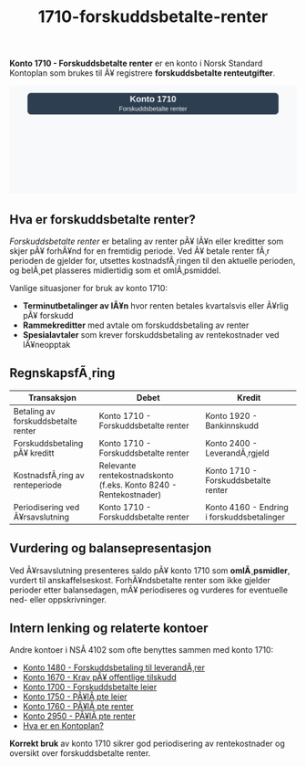 ﻿---
title: "1710-forskuddsbetalte-renter"
meta_title: "1710-forskuddsbetalte-renter"
meta_description: "**Konto 1710 - Forskuddsbetalte renter** er en konto i Norsk Standard Kontoplan som brukes til Ã¥ registrere **forskuddsbetalte renteutgifter**."
slug: 1710-forskuddsbetalte-renter
type: blog
layout: pages/single
---

**Konto 1710 - Forskuddsbetalte renter** er en konto i Norsk Standard Kontoplan som brukes til Ã¥ registrere **forskuddsbetalte renteutgifter**.

![Illustrasjon av konto 1710 Forskuddsbetalte renter](1710-forskuddsbetalte-renter-image.svg)

## Hva er forskuddsbetalte renter?

*Forskuddsbetalte renter* er betaling av renter pÃ¥ lÃ¥n eller kreditter som skjer pÃ¥ forhÃ¥nd for en fremtidig periode. Ved Ã¥ betale renter fÃ¸r perioden de gjelder for, utsettes kostnadsfÃ¸ringen til den aktuelle perioden, og belÃ¸pet plasseres midlertidig som et omlÃ¸psmiddel.

Vanlige situasjoner for bruk av konto 1710:

* **Terminutbetalinger av lÃ¥n** hvor renten betales kvartalsvis eller Ã¥rlig pÃ¥ forskudd
* **Rammekreditter** med avtale om forskuddsbetaling av renter
* **Spesialavtaler** som krever forskuddsbetaling av rentekostnader ved lÃ¥neopptak

## RegnskapsfÃ¸ring

| Transaksjon                           | Debet                                    | Kredit                                     |
|---------------------------------------|------------------------------------------|--------------------------------------------|
| Betaling av forskuddsbetalte renter   | Konto 1710 - Forskuddsbetalte renter     | Konto 1920 - Bankinnskudd                  |
| Forskuddsbetaling pÃ¥ kreditt          | Konto 1710 - Forskuddsbetalte renter     | Konto 2400 - LeverandÃ¸rgjeld               |
| KostnadsfÃ¸ring av renteperiode        | Relevante rentekostnadskonto (f.eks. Konto 8240 - Rentekostnader) | Konto 1710 - Forskuddsbetalte renter |
| Periodisering ved Ã¥rsavslutning       | Konto 1710 - Forskuddsbetalte renter     | Konto 4160 - Endring i forskuddsbetalinger |

## Vurdering og balansepresentasjon

Ved Ã¥rsavslutning presenteres saldo pÃ¥ konto 1710 som **omlÃ¸psmidler**, vurdert til anskaffelseskost. ForhÃ¥ndsbetalte renter som ikke gjelder perioder etter balansedagen, mÃ¥ periodiseres og vurderes for eventuelle ned- eller oppskrivninger.

## Intern lenking og relaterte kontoer

Andre kontoer i NSÂ 4102 som ofte benyttes sammen med konto 1710:

* [Konto 1480 - Forskuddsbetaling til leverandÃ¸rer](/blogs/kontoplan/1480-forskuddsbetaling-til-leverandorer "Konto 1480 - Forskuddsbetaling til leverandÃ¸rer: RegnskapsfÃ¸ring av forskuddsbetalinger til leverandÃ¸rer")
* [Konto 1670 - Krav pÃ¥ offentlige tilskudd](/blogs/kontoplan/1670-krav-pa-offentlige-tilskudd "Konto 1670 - Krav pÃ¥ offentlige tilskudd: Behandling av tilskuddskrav")
* [Konto 1700 - Forskuddsbetalte leier](/blogs/kontoplan/1700-forskuddsbetalte-leier "Konto 1700 - Forskuddsbetalte leier: RegnskapsfÃ¸ring av forhÃ¥ndsbetalte leiekostnader")
* [Konto 1750 - PÃ¥lÃ¸pte leier](/blogs/kontoplan/1750-palopte-leier "Konto 1750 - PÃ¥lÃ¸pte leier: RegnskapsfÃ¸ring av pÃ¥lÃ¸pte leiekostnader")
* [Konto 1760 - PÃ¥lÃ¸pte renter](/blogs/kontoplan/1760-palopte-renter "Konto 1760 - PÃ¥lÃ¸pte renter: RegnskapsfÃ¸ring av pÃ¥lÃ¸pte renteutgifter")
* [Konto 2950 - PÃ¥lÃ¸pte renter](/blogs/kontoplan/2950-palopte-renter "Konto 2950 - PÃ¥lÃ¸pte renter: RegnskapsfÃ¸ring av pÃ¥lÃ¸pte renteutgifter")
* [Hva er en Kontoplan?](/blogs/regnskap/hva-er-kontoplan "Hva er en Kontoplan? Komplett Guide til Kontoplaner i Norsk Regnskap")

**Korrekt bruk** av konto 1710 sikrer god periodisering av rentekostnader og oversikt over forskuddsbetalte renter.
